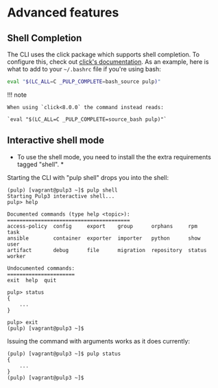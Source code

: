 # Advanced features

## Shell Completion

The CLI uses the click package which supports shell completion.
To configure this, check out [click's documentation](https://click.palletsprojects.com/en/8.0.x/shell_completion/).
As an example, here is what to add to your `~/.bashrc` file if you're using bash:

```bash
eval "$(LC_ALL=C _PULP_COMPLETE=bash_source pulp)"
```

!!! note

    When using `click<8.0.0` the command instead reads:

    `eval "$(LC_ALL=C _PULP_COMPLETE=source_bash pulp)"`

## Interactive shell mode

* To use the shell mode, you need to install the the extra requirements tagged "shell". *

Starting the CLI with "pulp shell" drops you into the shell:
```
(pulp) [vagrant@pulp3 ~]$ pulp shell
Starting Pulp3 interactive shell...
pulp> help

Documented commands (type help <topic>):
========================================
access-policy  config     export    group      orphans     rpm     task
ansible        container  exporter  importer   python      show    user
artifact       debug      file      migration  repository  status  worker

Undocumented commands:
======================
exit  help  quit

pulp> status
{
    ...
}

pulp> exit
(pulp) [vagrant@pulp3 ~]$
```

Issuing the command with arguments works as it does currently:
```
(pulp) [vagrant@pulp3 ~]$ pulp status
{
    ...
}
(pulp) [vagrant@pulp3 ~]$
```
